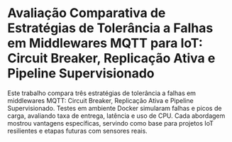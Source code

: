 # Avaliação Comparativa de Estratégias de Tolerância a Falhas em Middlewares MQTT para IoT: Circuit Breaker, Replicação Ativa e Pipeline Supervisionado
Este trabalho compara três estratégias de tolerância a falhas em middlewares MQTT: Circuit Breaker, Replicação Ativa e Pipeline Supervisionado. Testes em ambiente Docker simularam falhas e picos de carga, avaliando taxa de entrega, latência e uso de CPU. Cada abordagem mostrou vantagens específicas, servindo como base para projetos IoT resilientes e etapas futuras com sensores reais.
